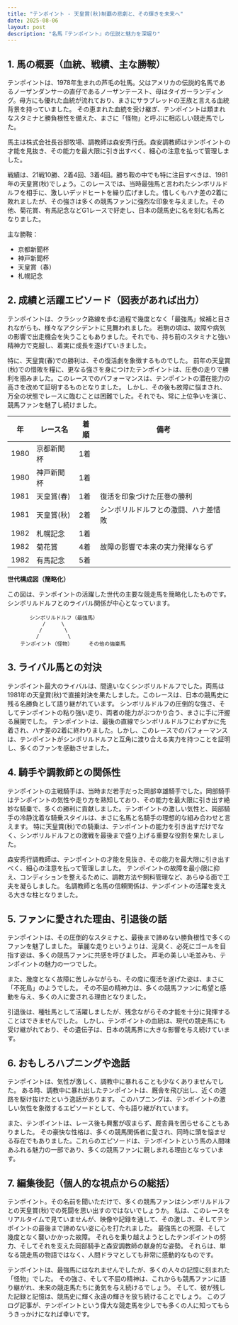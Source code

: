 ```yaml
---
title: "テンポイント - 天皇賞(秋)制覇の悲劇と、その輝きを未来へ"
date: 2025-08-06
layout: post
description: "名馬『テンポイント』の伝説と魅力を深堀り"
---
```


## 1. 馬の概要（血統、戦績、主な勝鞍）

テンポイントは、1978年生まれの芦毛の牡馬。父はアメリカの伝説的名馬であるノーザンダンサーの直仔であるノーザンテースト、母はタイガーランディング。母方にも優れた血統が流れており、まさにサラブレッドの王族と言える血統背景を持っていました。  その恵まれた血統を受け継ぎ、テンポイントは類まれなスタミナと勝負根性を備えた、まさに「怪物」と呼ぶに相応しい競走馬でした。

馬主は株式会社長谷部牧場、調教師は森安秀行氏。森安調教師はテンポイントの才能を見抜き、その能力を最大限に引き出すべく、細心の注意を払って管理しました。

戦績は、21戦10勝、2着4回、3着4回。勝ち鞍の中でも特に注目すべきは、1981年の天皇賞(秋)でしょう。このレースでは、当時最強馬と言われたシンボリルドルフを相手に、激しいデッドヒートを繰り広げました。惜しくもハナ差の2着に敗れましたが、その強さは多くの競馬ファンに強烈な印象を与えました。その他、菊花賞、有馬記念などG1レースで好走し、日本の競馬史に名を刻む名馬となりました。

主な勝鞍：
* 京都新聞杯
* 神戸新聞杯
* 天皇賞（春）
* 札幌記念


## 2. 成績と活躍エピソード（図表があれば出力）

テンポイントは、クラシック路線を歩む過程で幾度となく「最強馬」候補と目されながらも、様々なアクシデントに見舞われました。  若駒の頃は、故障や病気の影響で出走機会を失うこともありました。それでも、持ち前のスタミナと強い精神力で克服し、着実に成長を遂げていきました。

特に、天皇賞(春)での勝利は、その復活劇を象徴するものでした。  前年の天皇賞(秋)での惜敗を糧に、更なる強さを身につけたテンポイントは、圧巻の走りで勝利を掴みました。このレースでのパフォーマンスは、テンポイントの潜在能力の高さを改めて証明するものとなりました。  しかし、その後も故障に悩まされ、万全の状態でレースに臨むことは困難でした。それでも、常に上位争いを演じ、競馬ファンを魅了し続けました。

| 年 | レース名           | 着順 | 備考                                   |
|---|--------------------|-----|----------------------------------------|
| 1980 | 京都新聞杯         | 1着 |                                        |
| 1980 | 神戸新聞杯         | 1着 |                                        |
| 1981 | 天皇賞(春)         | 1着 | 復活を印象づけた圧巻の勝利             |
| 1981 | 天皇賞(秋)         | 2着 | シンボリルドルフとの激闘、ハナ差惜敗 |
| 1982 | 札幌記念           | 1着 |                                        |
| 1982 | 菊花賞             | 4着 | 故障の影響で本来の実力発揮ならず       |
| 1982 | 有馬記念           | 5着 |                                        |


**世代構成図（簡略化）**

この図は、テンポイントの活躍した世代の主要な競走馬を簡略化したものです。シンボリルドルフとのライバル関係が中心となっています。

```
       シンボリルドルフ（最強馬）
           /     \
          /       \
         /         \
    テンポイント（怪物）     その他の強豪馬
```


## 3. ライバル馬との対決

テンポイント最大のライバルは、間違いなくシンボリルドルフでした。両馬は1981年の天皇賞(秋)で直接対決を果たしました。このレースは、日本の競馬史に残る名勝負として語り継がれています。  シンボリルドルフの圧倒的な強さ、そしてテンポイントの粘り強い走り、両者の能力がぶつかり合う、まさに手に汗握る展開でした。  テンポイントは、最後の直線でシンボリルドルフにわずかに先着され、ハナ差の2着に終わりました。しかし、このレースでのパフォーマンスは、テンポイントがシンボリルドルフと互角に渡り合える実力を持つことを証明し、多くのファンを感動させました。


## 4. 騎手や調教師との関係性

テンポイントの主戦騎手は、当時まだ若手だった岡部幸雄騎手でした。岡部騎手はテンポイントの気性や走り方を熟知しており、その能力を最大限に引き出す絶妙な騎乗で、多くの勝利に貢献しました。テンポイントの激しい気性と、岡部騎手の冷静沈着な騎乗スタイルは、まさに名馬と名騎手の理想的な組み合わせと言えます。  特に天皇賞(秋)での騎乗は、テンポイントの能力を引き出すだけでなく、シンボリルドルフとの激戦を最後まで盛り上げる重要な役割を果たしました。

森安秀行調教師は、テンポイントの才能を見抜き、その能力を最大限に引き出すべく、細心の注意を払って管理しました。  テンポイントの故障を最小限に抑え、コンディションを整えるために、調教方法や飼料管理など、あらゆる面で工夫を凝らしました。  名調教師と名馬の信頼関係は、テンポイントの活躍を支える大きな柱となりました。


## 5. ファンに愛された理由、引退後の話

テンポイントは、その圧倒的なスタミナと、最後まで諦めない勝負根性で多くのファンを魅了しました。  華麗な走りというよりは、泥臭く、必死にゴールを目指す姿は、多くの競馬ファンに共感を呼びました。  芦毛の美しい毛並みも、テンポイントの魅力の一つでした。

また、幾度となく故障に苦しみながらも、その度に復活を遂げた姿は、まさに「不死鳥」のようでした。  その不屈の精神力は、多くの競馬ファンに希望と感動を与え、多くの人に愛される理由となりました。

引退後は、種牡馬として活躍しましたが、残念ながらその才能を十分に発揮することはできませんでした。  しかし、テンポイントの血統は、現代の競走馬にも受け継がれており、その遺伝子は、日本の競馬界に大きな影響を与え続けています。


## 6. おもしろハプニングや逸話

テンポイントは、気性が激しく、調教中に暴れることも少なくありませんでした。  ある時、調教中に暴れ出したテンポイントは、厩舎を飛び出し、近くの道路を駆け抜けたという逸話があります。  このハプニングは、テンポイントの激しい気性を象徴するエピソードとして、今も語り継がれています。

また、テンポイントは、レース後も興奮が収まらず、厩舎員を困らせることもありました。  その豪快な性格は、多くの競馬関係者に愛され、同時に頭を悩ませる存在でもありました。これらのエピソードは、テンポイントという馬の人間味あふれる魅力の一部であり、多くの競馬ファンに親しまれる理由となっています。


## 7. 編集後記（個人的な視点からの総括）

テンポイント。その名前を聞いただけで、多くの競馬ファンはシンボリルドルフとの天皇賞(秋)での死闘を思い出すのではないでしょうか。  私は、このレースをリアルタイムで見ていませんが、映像や記録を通して、その激しさ、そしてテンポイントの最後まで諦めない姿に心を打たれました。  最強馬との死闘、そして幾度となく襲いかかった故障。  それらを乗り越えようとしたテンポイントの努力、そしてそれを支えた岡部騎手と森安調教師の献身的な姿勢。  それらは、単なる競走馬の物語ではなく、人間ドラマとしても非常に感動的なものです。

テンポイントは、最強馬にはなれませんでしたが、多くの人々の記憶に刻まれた「怪物」でした。  その強さ、そして不屈の精神は、これからも競馬ファンに語り継がれ、未来の競走馬たちに勇気を与え続けるでしょう。  そして、彼が残した記録と記憶は、競馬史に輝く永遠の輝きを放ち続けることでしょう。  このブログ記事が、テンポイントという偉大な競走馬を少しでも多くの人に知ってもらうきっかけになれば幸いです。
